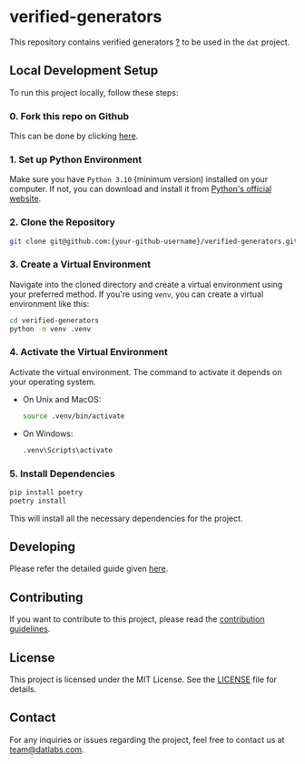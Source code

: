 # verified-generators

This repository contains verified generators [?](http://dat.com/what-are-verified-actors) to be used in the `dat` project.

## Local Development Setup

To run this project locally, follow these steps:

### 0. Fork this repo on Github

This can be done by clicking [here](https://github.com/dat-labs/verified-generators/fork).

### 1. Set up Python Environment

Make sure you have `Python 3.10` (minimum version) installed on your computer. If not, you can download and install it from [Python's official website](https://www.python.org/downloads/).

### 2. Clone the Repository

```bash
git clone git@github.com:{your-github-username}/verified-generators.git
```

### 3. Create a Virtual Environment
Navigate into the cloned directory and create a virtual environment using your preferred method. If you're using `venv`, you can create a virtual environment like this:

```bash
cd verified-generators
python -m venv .venv
```

### 4. Activate the Virtual Environment
Activate the virtual environment. The command to activate it depends on your operating system.

- On Unix and MacOS:
    ```bash
    source .venv/bin/activate
    ```
- On Windows:
    ```bash
    .venv\Scripts\activate
    ```

### 5. Install Dependencies

```bash
pip install poetry
poetry install
```

This will install all the necessary dependencies for the project.

## Developing
Please refer the detailed guide given [here](http://path-to-guide.com).

## Contributing
If you want to contribute to this project, please read the [contribution guidelines](CONTRIBUTING).

## License
This project is licensed under the MIT License. See the [LICENSE](LICENSE) file for details.

## Contact
For any inquiries or issues regarding the project, feel free to contact us at <team@datlabs.com>.